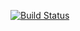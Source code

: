 [![Build Status](https://semaphoreci.com/api/v1/vnagsrao/nexrepo/branches/master/badge.svg)](https://semaphoreci.com/vnagsrao/nexrepo)
